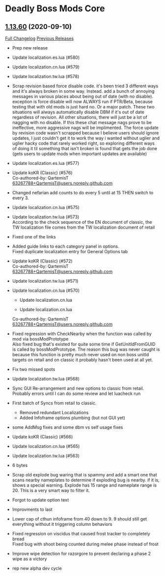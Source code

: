 # Deadly Boss Mods Core

## [1.13.60](https://github.com/DeadlyBossMods/DBM-Classic/tree/1.13.60) (2020-09-10)
[Full Changelog](https://github.com/DeadlyBossMods/DBM-Classic/compare/1.13.59...1.13.60) [Previous Releases](https://github.com/DeadlyBossMods/DBM-Classic/releases)

- Prep new release  
- Update localization.es.lua (#580)  
- Update localization.cn.lua (#579)  
- Update localization.tw.lua (#578)  
- Scrap revision based force disable code. it's been tried 3 different ways and it's always broken in some way. Instead. add a bunch of annoying messages in various places about being out of date (with no disable). exception is force disable will now ALWAYS run if PTR/Beta, because testing that with old mods is just hard no. Or a major patch. These two situations will always automatically disable DBM if it's out of date regardless of revision. All other situations, there will just be a lot of nagging with no disable. If this these chat message nags prove to be ineffective, more aggressive nags will be implimented. The force update by revision code wasn't scrapped because I believe users should ignore updates, I just couldn't get it to work the way i wanted without uglier and uglier hacky code that rarely worked right, so exploring different ways of doing it til something that isn't broken is found that gets the job done (gets users to update mods when important updates are available)  
- Update localization.es.lua (#577)  
- Update koKR (Classic) (#576)  
    Co-authored-by: QartemisT <63267788+QartemisT@users.noreply.github.com>  
- Changed nefarian add counts to do every 5 until at 15 THEN switch to every 3.  
- Update localization.cn.lua (#575)  
- Update localization.tw.lua (#573)  
    According to the check sequence of the EN document of classic, the TW localization file comes from the TW localization document of retail  
- Fixed one of the links  
- Added guide links to each category panel in options.  
    Fixed duplicate localization entry for General Options tab  
- Update koKR (Classic) (#572)  
    Co-authored-by: QartemisT <63267788+QartemisT@users.noreply.github.com>  
- Update localization.tw.lua (#571)  
- Update localization.cn.lua (#570)  
    * Update localization.cn.lua  
    * Update localization.cn.lua  
    Co-authored-by: QartemisT <63267788+QartemisT@users.noreply.github.com>  
- Fixed regression with CheckNearby when the function was called by mod via bossModPrototype  
    Also fixed  bug that's existed for quite some time if GetUnitIdFromGUID is called by bossModPrototype. The reason this bug was never caught is because this function is pretty much never used on non boss unitId targets on retail and on classic it probably hasn't been used at all yet.  
- Fix two missed spots  
- Update localization.tw.lua (#568)  
- Sync GUI Re-arrangement and new options to classic from retail. Probably errors until I can do some review and let luacheck run  
- First batch of Syncs from retail to classic.  
     - Removed redundant Localizations  
     - Added Infoframe options plumbing (but not GUI yet)  
- some AddMsg fixes and some dbm vs self usage fixes  
- Update koKR (Classic) (#566)  
- Update localization.cn.lua (#565)  
- Update localization.tw.lua (#563)  
- 6 bytes  
- Scrap old explode bug waring that is spammy and add a smart one that scans nearby nameplates to determine if exploding bug is nearby. if it is, shows a special warning. Explode has 15 range and nameplate range is 20. This is a very smart way to filter it.  
- Forgot to update option text  
- Improvments to last  
- Lower cap of cthun infoframe from 40 down to 9. 9 should still get everything without it triggering column behaviors  
- Fixed regression on viscidus that caused frost tracker to completely bread  
    Fixed bug with shoot being counted during melee phase instead of frost  
- Improve wipe detection for razorgore to prevent declaring a phase 2 wipe as a victory  
- rep new alpha dev cycle  
